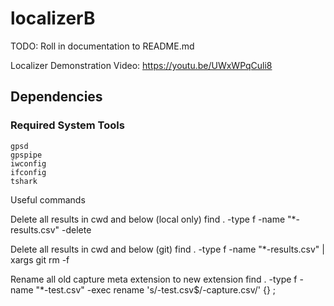# localizerB

TODO: Roll in documentation to README.md

Localizer Demonstration Video: https://youtu.be/UWxWPqCuli8

## Dependencies

### Required System Tools
```
gpsd
gpspipe
iwconfig
ifconfig
tshark
```

Useful commands

Delete all results in cwd and below (local only)
find . -type f -name "*-results.csv" -delete

Delete all results in cwd and below (git)
find . -type f -name "*-results.csv" | xargs git rm -f

Rename all old capture meta extension to new extension
find . -type f -name "*-test.csv" -exec rename 's/-test\.csv$/-capture\.csv/' {} \;
